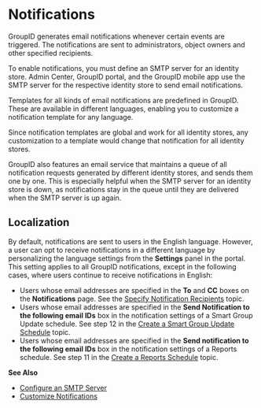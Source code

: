 # Notifications

GroupID generates email notifications whenever certain events are triggered. The notifications are
sent to administrators, object owners and other specified recipients.

To enable notifications, you must define an SMTP server for an identity store. Admin Center, GroupID
portal, and the GroupID mobile app use the SMTP server for the respective identity store to send
email notifications.

Templates for all kinds of email notifications are predefined in GroupID. These are available in
different languages, enabling you to customize a notification template for any language.

Since notification templates are global and work for all identity stores, any customization to a
template would change that notification for all identity stores.

GroupID also features an email service that maintains a queue of all notification requests generated
by different identity stores, and sends them one by one. This is especially helpful when the SMTP
server for an identity store is down, as notifications stay in the queue until they are delivered
when the SMTP server is up again.

## Localization

By default, notifications are sent to users in the English language. However, a user can opt to
receive notifications in a different language by personalizing the language settings from the
**Settings** panel in the portal. This setting applies to all GroupID notifications, except in the
following cases, where users continue to receive notifications in English:

- Users whose email addresses are specified in the **To** and **CC** boxes on the **Notifications**
  page. See the
  [Specify Notification Recipients](/docs/groupid/11.0/groupid/admincenter/identitystore/configure/smtpserver.md#specify-notification-recipients)
  topic.
- Users whose email addresses are specified in the **Send Notification to the following email IDs**
  box in the notification settings of a Smart Group Update schedule. See step 12 in the
  [Create a Smart Group Update Schedule](/docs/groupid/11.0/groupid/admincenter/schedule/smartgroupupdate.md#create-a-smart-group-update-schedule)
  topic.
- Users whose email addresses are specified in the **Send notification to the following email IDs**
  box in the notification settings of a Reports schedule. See step 11 in the
  [Create a Reports Schedule](/docs/groupid/11.0/groupid/admincenter/schedule/reports.md#create-a-reports-schedule)
  topic.

**See Also**

- [Configure an SMTP Server](/docs/groupid/11.0/groupid/admincenter/identitystore/configure/smtpserver.md)
- [Customize Notifications](/docs/groupid/11.0/groupid/admincenter/notification/customize.md)
